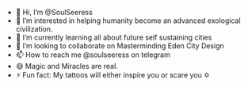 - 👋 Hi, I’m @SoulSeeress
- 👀 I’m interested in helping humanity become an advanced exological civilization. 
- 🌱 I’m currently learning all about future self sustaining cities
- 💞️ I’m looking to collaborate on Masterminding Eden City Design 
- 📫 How to reach me @soulseeress on telegram
- 😄 Magic and Miracles are real. 
- ⚡ Fun fact: My tattoos will either inspire you or scare you ✡️

<!---
SoulSeeress/SoulSeeress is a ✨ special ✨ repository because its `README.md` (this file) appears on your GitHub profile.
You can click the Preview link to take a look at your changes.
--->
